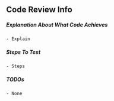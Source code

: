 ## Code Review Info

##### Explanation About What Code Achieves

<!-- Please explain why this code is necessary / what it does -->

    - Explain

##### Steps To Test

<!-- What would someone do to be able to see the effects of your code? -->

    - Steps

##### TODOs

<!-- Is there any tests or logic that isn't in the pr that you want the reviewer to know about? -->

    - None